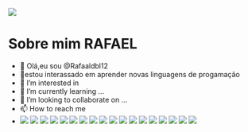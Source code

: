 ![](https://lh3.googleusercontent.com/proxy/hwoKVd3iPaKELF89uXQ3bA1rZV5UcX-Q4vqeFXn2_SY-CbcgTtggMGT_SeocZ--m2vxaTC86FO19eBGgcjAdxxjrVy5q49PqQluVpxtZuPtkHjKrPl0Wk_O55ShI_4CGP2HIEDLvO7l2gXOVIT4f620)
# Sobre mim **RAFAEL**

- 👋 Olá,eu sou @Rafaaldbl12
- 👀estou interassado em aprender novas linguagens de progamação
- 👀 I’m interested in
- 🌱 I’m currently learning ...
- 💞️ I’m looking to collaborate on ...
- 📫 How to reach me
- ![](https://img.shields.io/badge/iFood-EA1D2C?style=for-the-badge&logo=ifood&logoColor=white)
![](https://img.shields.io/badge/Discord-5865F2?style=for-the-badge&logo=discord&logoColor=white)
![](https://img.shields.io/badge/Bitcoin-000000?style=for-the-badge&logo=bitcoin&logoColor=white)
![](https://img.shields.io/badge/Adobe%20Photoshop-31A8FF?style=for-the-badge&logo=Adobe%20Photoshop&logoColor=black)
![](https://img.shields.io/badge/Adobe%20Premiere%20Pro-9999FF?style=for-the-badge&logo=Adobe%20Premiere%20Pro&logoColor=white)
![](https://img.shields.io/badge/Burger%20King-D62300?style=for-the-badge&logo=Burger%20King&logoColor=white)
![](https://img.shields.io/badge/Aiqfome-7A1FA2?style=for-the-badge&logo=aiqfome&logoColor=white)
![](https://img.shields.io/badge/foodpanda-E23744?style=for-the-badge&logo=zomato&logoColor=white)
![](https://img.shields.io/badge/FIFA-B7312F?style=for-the-badge&logo=fifa&logoColor=white)
![](https://img.shields.io/badge/Counter_Strike-000000?style=for-the-badge&logo=counter-strike&logoColor=white)
![](https://img.shields.io/badge/Epic%20Games-313131?style=for-the-badge&logo=Epic%20Games&logoColor=white)
![](https://img.shields.io/badge/Nintendo_Switch-E60012?style=for-the-badge&logo=nintendo-switch&logoColor=white)
![](https://img.shields.io/badge/Steam-000000?style=for-the-badge&logo=steam&logoColor=white)
![](https://img.shields.io/badge/Valorant-fa4454?style=for-the-badge&logo=valorant&logoColor=white)
![](https://img.shields.io/badge/Xbox-107C10?style=for-the-badge&logo=xbox&logoColor=white)
![](https://img.shields.io/badge/WhatsApp-25D366?style=for-the-badge&logo=WhatsApp&logoColor=white
)
![](https://img.shields.io/badge/Twitch-9146FF?style=for-the-badge&logo=twitch&logoColor=white)
![](https://img.shields.io/badge/Netflix-E50914?style=for-the-badge&logo=netflix&logoColor=white)
